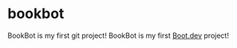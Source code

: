 # bookbot
BookBot is my first git project!
BookBot is my first [Boot.dev](https://www.boot.dev) project!